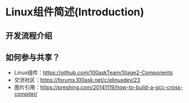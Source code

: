# Linux组件简述(Introduction)

## 开发流程介绍


## 如何参与共享？
* Linux组件：https://github.com/100askTeam/Stage2-Components
* 交流社区：https://forums.100ask.net/c/elinuxdev/23
* 图片引用：https://preshing.com/20141119/how-to-build-a-gcc-cross-compiler/